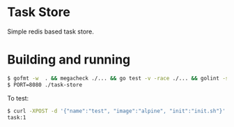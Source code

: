 # Task Store
Simple redis based task store.

# Building and running
```bash
$ gofmt -w  . && megacheck ./... && go test -v -race ./... && golint -set_exit_status $(go list ./...) && go build
$ PORT=8080 ./task-store
```

To test:

```bash
$ curl -XPOST -d '{"name":"test", "image":"alpine", "init":"init.sh"}' localhost:8080/task/
task:1
```